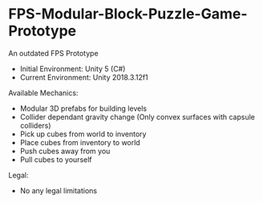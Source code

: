 # FPS-Modular-Block-Puzzle-Game-Prototype
An outdated FPS Prototype
- Initial Environment: Unity 5 (C#)
- Current Environment: Unity 2018.3.12f1

Available Mechanics:
- Modular 3D prefabs for building levels
- Collider dependant gravity change (Only convex surfaces with capsule colliders)
- Pick up cubes from world to inventory
- Place cubes from inventory to world
- Push cubes away from you
- Pull cubes to yourself

Legal:
- No any legal limitations
